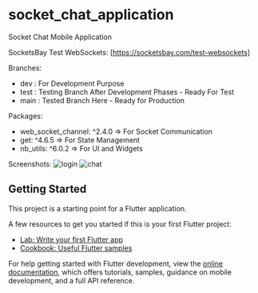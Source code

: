 # socket_chat_application

Socket Chat Mobile Application

SocketsBay Test WebSockets:
[https://socketsbay.com/test-websockets]


Branches:
- dev : For Development Purpose
- test : Testing Branch After Development Phases - Ready For Test
- main : Tested Branch Here - Ready for Production


Packages:
- web_socket_channel: ^2.4.0 => For Socket Communication
- get: ^4.6.5 => For State Management
- nb_utils: ^6.0.2 => For UI and Widgets


Screenshots:
![login](https://github.com/mtengineer90/socket_chat_application/assets/61827071/30c73192-9537-4d24-9ea7-b9891a1b18ee)
![chat](https://github.com/mtengineer90/socket_chat_application/assets/61827071/c5b62eb1-e514-4649-81c5-5c727226f4e5)




## Getting Started

This project is a starting point for a Flutter application.

A few resources to get you started if this is your first Flutter project:

- [Lab: Write your first Flutter app](https://docs.flutter.dev/get-started/codelab)
- [Cookbook: Useful Flutter samples](https://docs.flutter.dev/cookbook)

For help getting started with Flutter development, view the
[online documentation](https://docs.flutter.dev/), which offers tutorials,
samples, guidance on mobile development, and a full API reference.
